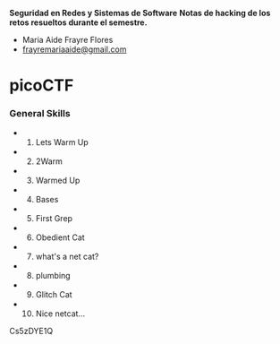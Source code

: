 
**Seguridad en Redes y Sistemas de Software**
**Notas de hacking de los retos resueltos durante el semestre.**

- Maria Aide Frayre Flores
- frayremariaaide@gmail.com

# picoCTF

### General Skills

- 01. Lets Warm Up
- 02. 2Warm  
- 03. Warmed Up  
- 04. Bases
- 05.  First Grep
- 6. Obedient Cat
- 7. what's a net cat?
- 8. plumbing
- 9. Glitch Cat
- 10. Nice netcat...




Cs5zDYE1Q
